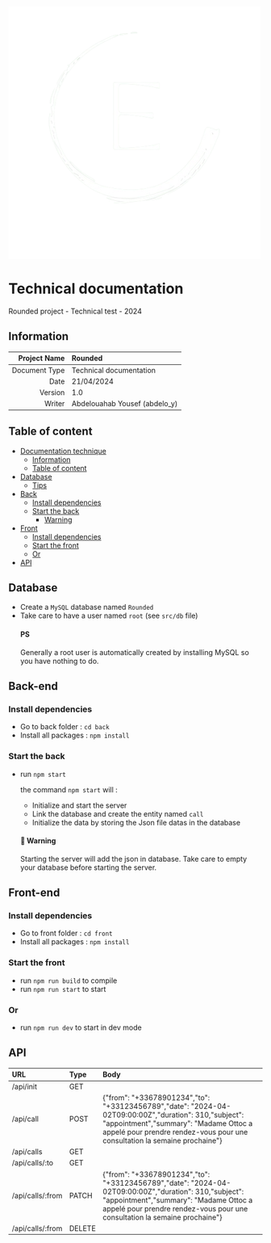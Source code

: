 ![logo E](/img/logo.png)

# Technical documentation

Rounded project - Technical test - 2024
## Information

| Project Name | Rounded |
| ---: | :--- |
| Document Type | Technical documentation |
| Date | 21/04/2024 |
| Version | 1.0 |
| Writer | Abdelouahab Yousef (abdelo_y) |

## Table of content

- [Documentation technique](#technical-documentation)
  - [Information](#information)
  - [Table of content](#table-of-content)
- [Database](#database)
  - [Tips](#ps)
- [Back](#back-end)
  - [Install dependencies](#install-dependencies)
  - [Start the back](#start-the-back)
    - [Warning](#🔴-warning)
- [Front](#front-end)
  - [Install dependencies](#install-dependencies-1)
  - [Start the front](#start-the-front)
  - [Or](#or)
- [API](#api)

## Database
- Create a `MySQL` database named `Rounded`
- Take care to have a user named `root` (see `src/db` file)
    #### PS
    Generally a root user is automatically created by installing MySQL so you have nothing to do.

## Back-end
### Install dependencies
- Go to back folder : `cd back`
- Install all packages : `npm install`

### Start the back
- run `npm start`

    the command `npm start` will : 
    - Initialize and start the server
    - Link the database and create the entity named `call`
    - Initialize the data by storing the Json file datas in the database
    #### 🔴 Warning
    Starting the server will add the json in database. Take care to empty your database before starting the server.

## Front-end
### Install dependencies
- Go to front folder : `cd front`
- Install all packages : `npm install`

### Start the front
- run `npm run build` to compile
- run `npm run start` to start 
### Or
- run `npm run dev` to start in dev mode

## API
| URL | Type | Body |
| :--- | :--- | :--- |
| /api/init | GET | 
| /api/call | POST | {"from": "+33678901234","to": "+33123456789","date": "2024-04-02T09:00:00Z","duration": 310,"subject": "appointment","summary": "Madame Ottoc a appelé pour prendre rendez-vous pour une consultation la semaine prochaine"} 
| /api/calls | GET | 
| /api/calls/:to | GET |
| /api/calls/:from | PATCH | {"from": "+33678901234","to": "+33123456789","date": "2024-04-02T09:00:00Z","duration": 310,"subject": "appointment","summary": "Madame Ottoc a appelé pour prendre rendez-vous pour une consultation la semaine prochaine"} 
| /api/calls/:from  | DELETE | 
